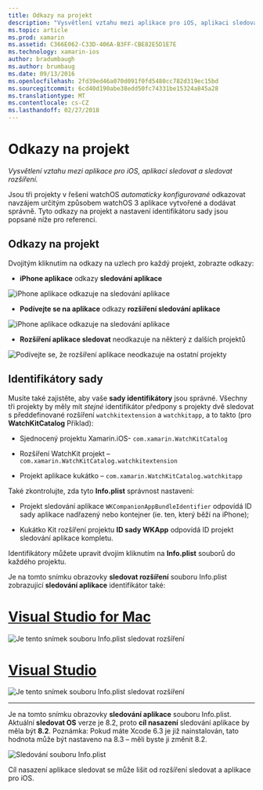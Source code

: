 ```yaml
---
title: Odkazy na projekt
description: "Vysvětlení vztahu mezi aplikace pro iOS, aplikaci sledovat a sledovat rozšíření."
ms.topic: article
ms.prod: xamarin
ms.assetid: C366E062-C33D-406A-B3FF-CBE82E5D1E7E
ms.technology: xamarin-ios
author: bradumbaugh
ms.author: brumbaug
ms.date: 09/13/2016
ms.openlocfilehash: 2fd39ed46a070d091f0fd5480cc782d319ec15bd
ms.sourcegitcommit: 6cd40d190abe38edd50fc74331be15324a845a28
ms.translationtype: MT
ms.contentlocale: cs-CZ
ms.lasthandoff: 02/27/2018
---
```

# <a name="project-references"></a>Odkazy na projekt

_Vysvětlení vztahu mezi aplikace pro iOS, aplikaci sledovat a sledovat rozšíření._

Jsou tři projekty v řešení watchOS *automaticky konfigurované* odkazovat navzájem určitým způsobem watchOS 3 aplikace vytvořené a dodávat správně. Tyto odkazy na projekt a nastavení identifikátoru sady jsou popsané níže pro referenci.

## <a name="project-references"></a>Odkazy na projekt

Dvojitým kliknutím na odkazy na uzlech pro každý projekt, zobrazte odkazy:

- **iPhone aplikace** odkazy **sledování aplikace**

![](project-references-images/catalog-reference1.png "iPhone aplikace odkazuje na sledování aplikace")

- **Podívejte se na aplikace** odkazy **rozšíření sledování aplikace**

![](project-references-images/catalog-reference2.png "iPhone aplikace odkazuje na sledování aplikace")


 - **Rozšíření aplikace sledovat** neodkazuje na některý z dalších projektů

![](project-references-images/catalog-reference3.png "Podívejte se, že rozšíření aplikace neodkazuje na ostatní projekty")



## <a name="bundle-identifiers"></a>Identifikátory sady

Musíte také zajistěte, aby vaše **sady identifikátory** jsou správné.
Všechny tři projekty by měly mít *stejné* identifikátor předpony s projekty dvě sledovat s předdefinované rozšíření `watchkitextension` a `watchkitapp`, a to takto (pro **WatchKitCatalog** Příklad):

 - Sjednocený projektu Xamarin.iOS- `com.xamarin.WatchKitCatalog`

 - Rozšíření WatchKit projekt – `com.xamarin.WatchKitCatalog.watchkitextension`

 - Projekt aplikace kukátko – `com.xamarin.WatchKitCatalog.watchkitapp`

Také zkontrolujte, zda tyto **Info.plist** správnost nastavení:

 - Projekt sledování aplikace `WKCompanionAppBundleIdentifier` odpovídá ID sady aplikace nadřazený nebo kontejner (ie. ten, který běží na iPhone);

 - Kukátko Kit rozšíření projektu **ID sady WKApp** odpovídá ID projekt sledování aplikace kompletu.

Identifikátory můžete upravit dvojím kliknutím na **Info.plist** souborů do každého projektu.

Je na tomto snímku obrazovky **sledovat rozšíření** souboru Info.plist zobrazující **sledování aplikace** identifikátor také:

# <a name="visual-studio-for-mactabvsmac"></a>[Visual Studio for Mac](#tab/vsmac)
    
![](project-references-images/infoplist-extension.png "Je tento snímek souboru Info.plist sledovat rozšíření")

# <a name="visual-studiotabvswin"></a>[Visual Studio](#tab/vswin)
    
![](project-references-images/infoplist-extension-vs.png "Je tento snímek souboru Info.plist sledovat rozšíření")

-----

Je na tomto snímku obrazovky **sledování aplikace** souboru Info.plist.
Aktuální **sledovat OS** verze je 8.2, proto **cíl nasazení** sledování aplikace by měla být **8.2**. Poznámka: Pokud máte Xcode 6.3 je již nainstalován, tato hodnota může být nastaveno na 8.3 – měli byste ji změnit 8.2.

![](project-references-images/infoplist-watchapp.png "Sledování souboru Info.plist")

Cíl nasazení aplikace sledovat se může lišit od rozšíření sledovat a aplikace pro iOS.


